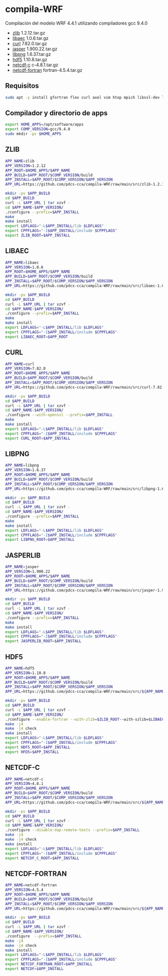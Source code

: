 # compila-WRF

Compilación del modelo WRF 4.4.1 utilizando compiladores gcc 9.4.0

* [zlib](README.md#zlib) 1.2.12.tar.gz
* [libaec](README.md#libaec) 1.0.6.tar.gz
* [curl](README.md#curl) 7.82.0.tar.gz
* [jasper](README.md#jasper) 1.900.22.tar.gz
* [libpng](README.md#libpng) 1.6.37.tar.gz
* [hdf5](README.md#hdf5) 1.10.8.tar.gz
* [netcdf-c](README.md#netcdf-c) c-4.8.1.tar.gz
* [netcdf-fortran](README.md#netcdf-fortran) fortran-4.5.4.tar.gz

## Requisitos
~~~bash
sudo apt -y install gfortran flex curl axel vim htop mpich libssl-dev lmod mc git tmux
~~~
## Compilador y directorio de apps
~~~bash
export HOME_APPS=/opt/software/apps
export COMP_VERSION=gcc/9.4.0
sudo mkdir -pv $HOME_APPS

~~~


## ZLIB

~~~bash
APP_NAME=zlib
APP_VERSION=1.2.12
APP_ROOT=$HOME_APPS/$APP_NAME
APP_BUILD=$APP_ROOT/$COMP_VERSION/build
APP_INSTALL=$APP_ROOT/$COMP_VERSION/$APP_VERSION
APP_URL=https://github.com/pdcs-cca/compila-WRF/raw/main/src/zlib-1.2.12.tar.gz

~~~

~~~bash
mkdir -pv $APP_BUILD
cd $APP_BUILD
curl -L $APP_URL | tar xzvf -
cd $APP_NAME-$APP_VERSION/
./configure --prefix=$APP_INSTALL  
make
make install
export LDFLAGS="-L$APP_INSTALL/lib $LDFLAGS"
export CPPFLAGS="-I$APP_INSTALL/include $CPPFLAGS"
export ZLIB_ROOT=$APP_INSTALL

~~~

## LIBAEC
~~~bash
APP_NAME=libaec
APP_VERSION=1.0.6
APP_ROOT=$HOME_APPS/$APP_NAME
APP_BUILD=$APP_ROOT/$COMP_VERSION/build
APP_INSTALL=$APP_ROOT/$COMP_VERSION/$APP_VERSION
APP_URL=https://github.com/pdcs-cca/compila-WRF/raw/main/src/libaec-1.0.6.tar.gz
~~~
~~~bash
mkdir -pv $APP_BUILD
cd $APP_BUILD
curl -L $APP_URL | tar xzvf -
cd $APP_NAME-$APP_VERSION/
./configure --prefix=$APP_INSTALL  
make
make install
export LDFLAGS="-L$APP_INSTALL/lib $LDFLAGS"
export CPPFLAGS="-I$APP_INSTALL/include $CPPFLAGS"
export LIBAEC_ROOT=$APP_ROOT
~~~

## CURL

~~~bash
APP_NAME=curl
APP_VERSION=7.82.0
APP_ROOT=$HOME_APPS/$APP_NAME
APP_BUILD=$APP_ROOT/$COMP_VERSION/build
APP_INSTALL=$APP_ROOT/$COMP_VERSION/$APP_VERSION
APP_URL=https://github.com/pdcs-cca/compila-WRF/raw/main/src/curl-7.82.0.tar.gz
~~~
~~~bash
mkdir -pv $APP_BUILD
cd $APP_BUILD
curl -L $APP_URL | tar xzvf -
cd $APP_NAME-$APP_VERSION/
./configure --with-openssl --prefix=$APP_INSTALL  
make
make install
export LDFLAGS="-L$APP_INSTALL/lib $LDFLAGS"
export CPPFLAGS="-I$APP_INSTALL/include $CPPFLAGS"
export CURL_ROOT=$APP_INSTALL
~~~

## LIBPNG

~~~bash
APP_NAME=libpng
APP_VERSION=1.6.37
APP_ROOT=$HOME_APPS/$APP_NAME
APP_BUILD=$APP_ROOT/$COMP_VERSION/build
APP_INSTALL=$APP_ROOT/$COMP_VERSION/$APP_VERSION
APP_URL=https://github.com/pdcs-cca/compila-WRF/raw/main/src/libpng-1.6.37.tar.gz
~~~

~~~bash
mkdir -pv $APP_BUILD
cd $APP_BUILD
curl -L $APP_URL | tar xzvf -
cd $APP_NAME-$APP_VERSION/
./configure --prefix=$APP_INSTALL  
make
make install
export LDFLAGS="-L$APP_INSTALL/lib $LDFLAGS"
export CPPFLAGS="-I$APP_INSTALL/include $CPPFLAGS"
export LIBPNG_ROOT=$APP_INSTALL
~~~

## JASPERLIB 

~~~bash
APP_NAME=jasper
APP_VERSION=1.900.22
APP_ROOT=$HOME_APPS/$APP_NAME
APP_BUILD=$APP_ROOT/$COMP_VERSION/build
APP_INSTALL=$APP_ROOT/$COMP_VERSION/$APP_VERSION
APP_URL=https://github.com/pdcs-cca/compila-WRF/raw/main/src/jasper-1.900.22.tar.gz
~~~

~~~bash
mkdir -pv $APP_BUILD
cd $APP_BUILD
curl -L $APP_URL | tar xzvf -
cd $APP_NAME-$APP_VERSION/
./configure --prefix=$APP_INSTALL  
make
make install
export LDFLAGS="-L$APP_INSTALL/lib $LDFLAGS"
export CPPFLAGS="-I$APP_INSTALL/include $CPPFLAGS"
export JASPERLIB_ROOT=$APP_INSTALL
~~~

## HDF5

~~~bash
APP_NAME=hdf5
APP_VERSION=1.10.8
APP_ROOT=$HOME_APPS/$APP_NAME
APP_BUILD=$APP_ROOT/$COMP_VERSION/build
APP_INSTALL=$APP_ROOT/$COMP_VERSION/$APP_VERSION
APP_URL=https://github.com/pdcs-cca/compila-WRF/raw/main/src/${APP_NAME}-${APP_VERSION}.tar.gz
~~~

~~~bash
mkdir -pv $APP_BUILD
cd $APP_BUILD
curl -L $APP_URL | tar xzvf -
cd $APP_NAME-$APP_VERSION/
./configure --enable-fortran --with-zlib=$ZLIB_ROOT--with-szlib=$LIBAEC_ROOT --prefix=$APP_INSTALL  
make -j4
make -j4 check
make install
export LDFLAGS="-L$APP_INSTALL/lib $LDFLAGS"
export CPPFLAGS="-I$APP_INSTALL/include $CPPFLAGS"
export HDF5_ROOT=$APP_INSTALL
export HFD5=$APP_INSTALL
~~~


## NETCDF-C
~~~bash
APP_NAME=netcdf-c
APP_VERSION=4.8.1
APP_ROOT=$HOME_APPS/$APP_NAME
APP_BUILD=$APP_ROOT/$COMP_VERSION/build
APP_INSTALL=$APP_ROOT/$COMP_VERSION/$APP_VERSION
APP_URL=https://github.com/pdcs-cca/compila-WRF/raw/main/src/${APP_NAME}-${APP_VERSION}.tar.gz
~~~

~~~bash
mkdir -pv $APP_BUILD
cd $APP_BUILD
curl -L $APP_URL | tar xzvf -
cd $APP_NAME-$APP_VERSION/
./configure --disable-dap-remote-tests --prefix=$APP_INSTALL  
make -j4
make -j4 check
make install
export LDFLAGS="-L$APP_INSTALL/lib $LDFLAGS"
export CPPFLAGS="-I$APP_INSTALL/include $CPPFLAGS"
export NETCDF_C_ROOT=$APP_INSTALL
~~~


## NETCDF-FORTRAN
~~~bash
APP_NAME=netcdf-fortran
APP_VERSION=4.5.4
APP_ROOT=$HOME_APPS/$APP_NAME
APP_BUILD=$APP_ROOT/$COMP_VERSION/build
APP_INSTALL=$APP_ROOT/$COMP_VERSION/$APP_VERSION
APP_URL=https://github.com/pdcs-cca/compila-WRF/raw/main/src/${APP_NAME}-${APP_VERSION}.tar.gz
~~~

~~~bash
mkdir -pv $APP_BUILD
cd $APP_BUILD
curl -L $APP_URL | tar xzvf -
cd $APP_NAME-$APP_VERSION/
./configure  --prefix=$APP_INSTALL  
make -j4
make -j4 check
make install
export LDFLAGS="-L$APP_INSTALL/lib $LDFLAGS"
export CPPFLAGS="-I$APP_INSTALL/include $CPPFLAGS"
export NETCDF_FORTRAN_ROOT=$APP_INSTALL
export NETCDF=$APP_INSTALL
~~~
